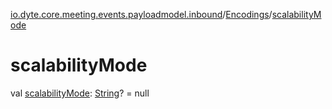 [io.dyte.core.meeting.events.payloadmodel.inbound](../index.md)/[Encodings](index.md)/[scalabilityMode](scalability-mode.md)

# scalabilityMode


val [scalabilityMode](scalability-mode.md): [String](https://kotlinlang.org/api/latest/jvm/stdlib/kotlin/-string/index.html)? = null
